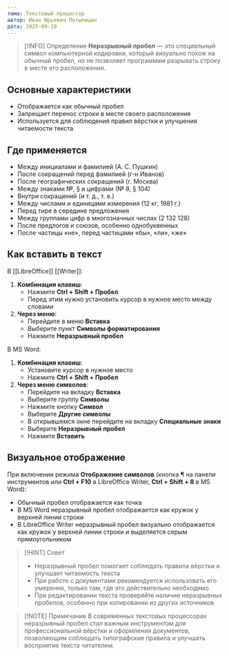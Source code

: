 ```yaml
---
тема: Текстовый процессор
автор: Иван Юрьевич Потылицын
дата: 2025-09-10
---
```


> [!INFO] Определение
> **Неразрывный пробел** — это специальный символ компьютерной кодировки, который визуально похож на обычный пробел, но не позволяет программам разрывать строку в месте его расположения.

## Основные характеристики

- Отображается как обычный пробел
- Запрещает перенос строки в месте своего расположения
- Используется для соблюдения правил вёрстки и улучшения читаемости текста

## Где применяется

- Между инициалами и фамилией (А. С. Пушкин)
- После сокращений перед фамилией (г-н Иванов)
- После географических сокращений (г. Москва)
- Между знаками №, § и цифрами (№ 8, § 104)
- Внутри сокращений (и т. д., т. е.)
- Между числами и единицами измерения (12 кг, 1981 г.)
- Перед тире в середине предложения
- Между группами цифр в многозначных числах (2 132 128)
- После предлогов и союзов, особенно однобуквенных
- После частицы «не», перед частицами «бы», «ли», «же»

## Как вставить в текст

В [[LibreOffice]] [[Writer]]:

1. **Комбинация клавиш**:
	- Нажмите **Ctrl + Shift + Пробел**
	- Перед этим нужно установить курсор в нужное место между словами
2. **Через меню**:
	- Перейдите в меню **Вставка**
	- Выберите пункт **Символы форматирования**
	- Нажмите **Неразрывный пробел**

В MS Word:

1. **Комбинация клавиш**:
	- Установите курсор в нужное место
	- Нажмите **Ctrl + Shift + Пробел**
2. **Через меню символов**:
	- Перейдите на вкладку **Вставка**
	- Выберите группу **Символы**
	- Нажмите кнопку **Символ**
	- Выберите **Другие символы**
	- В открывшемся окне перейдите на вкладку **Специальные знаки**
	- Выберите **Неразрывный пробел**
	- Нажмите **Вставить**

## Визуальное отображение

При включении режима **Отображение символов** (кнопка ¶ на панели инструментов или **Ctrl + F10** в LibreOffice Writer, **Ctrl + Shift + 8** в MS Word):

- Обычный пробел отображается как точка
- В MS Word неразрывный пробел отображается как кружок у верхней линии строки
- В LibreOffice Writer неразрывный пробел визуально отображается как кружок у верхней линии строки и выделяется серым прямоугольником

> [!HINT] Совет
> - Неразрывный пробел помогает соблюдать правила вёрстки и улучшает читаемость текста
> - При работе с документами рекомендуется использовать его умеренно, только там, где это действительно необходимо
> - При редактировании текста проверяйте наличие неразрывных пробелов, особенно при копировании из других источников

> [!NOTE] Примечание
> В современных текстовых процессорах неразрывный пробел стал важным инструментом для профессиональной вёрстки и оформления документов, позволяющим соблюдать типографские правила и улучшать восприятие текста читателем.
